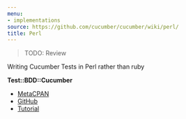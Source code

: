 ```yaml
---
menu:
- implementations
source: https://github.com/cucumber/cucumber/wiki/perl/
title: Perl
---
```


> TODO: Review

Writing Cucumber Tests in Perl rather than ruby

**Test::BDD::Cucumber**

- [MetaCPAN](https://metacpan.org/pod/distribution/Test-BDD-Cucumber/README.pod)
- [GitHub](https://github.com/sheriff/test-bdd-cucumber-perl)
- [Tutorial](https://metacpan.org/pod/Test::BDD::Cucumber::Manual::Tutorial)
